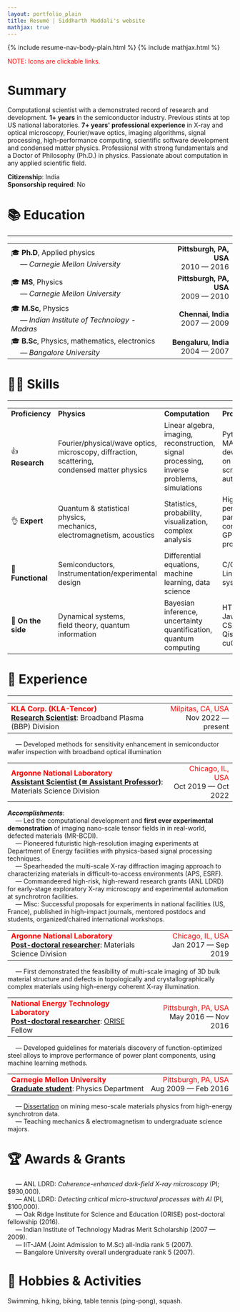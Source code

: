```yaml
---
layout: portfolio_plain
title: Resumé | Siddharth Maddali's website
mathjax: true
---
```

{% include resume-nav-body-plain.html %}
{% include mathjax.html %}
<p style="color: red;">NOTE: Icons are clickable links.</p>

<a name="summary"></a>
# Summary
Computational scientist with a demonstrated record of research and development. 
<b>1+ years</b> in the semiconductor industry. 
Previous stints at top US national laboratories. 
<b>7+ years' professional experience</b> in X-ray and optical microscopy, Fourier/wave optics, imaging algorithms, signal processing, high-performance computing, scientific software development and condensed matter physics. 
Professional with strong fundamentals and a Doctor of Philosophy (Ph.D.) in physics. 
Passionate about computation in any applied scientific field.

<p>
<b>Citizenship</b>: India<br/>
<b>Sponsorship required</b>: No
</p>


# 📚 Education
<hr>
<table class="table1">
    <tr>
        <td><div style="text-align: left">🎓 <b>Ph.D</b>, Applied physics<br/><i>&emsp; &mdash; Carnegie Mellon University</i></div></td>
        <td><div style="text-align: right"><span class="text-success"><b>Pittsburgh, PA, USA</b></span><br/><span>2010 &mdash; 2016</span></div></td>
    </tr>
    <tr>
        <td><div style="text-align: left">🎓 <b>MS</b>, Physics<br/><i>&emsp; &mdash; Carnegie Mellon University</i></div></td>
        <td><div style="text-align: right"><b>Pittsburgh, PA, USA</b><br/>2009 &mdash; 2010</div></td>
    </tr>
    <tr>
        <td><div style="text-align: left">🎓 <b>M.Sc</b>, Physics<br/><i>&emsp; &mdash; Indian Institute of Technology - Madras</i></div></td>
        <td><div style="text-align: right"><b>Chennai, India</b><br/>2007 &mdash; 2009</div></td>
    </tr>
    <tr>
        <td><div style="text-align: left">🎓 <b>B.Sc</b>, Physics, mathematics, electronics<br/><i>&emsp; &mdash; Bangalore University</i></div></td>
        <td><div style="text-align: right"><b>Bengaluru, India</b><br/>2004 &mdash; 2007</div></td>
    </tr>
</table>

# 🥷🏽 Skills
<hr>

<table class="table2">
    <tr>
        <td><b>Proficiency</b></td>
        <td><b>Physics</b></td>
        <td><b>Computation</b></td>
        <td><b>Programming</b></td>
    </tr>
    <tr>
        <td>👍 <b>Research</b></td>
        <td>Fourier/physical/wave optics,<br/>microscopy, diffraction, scattering,<br/>condensed matter physics</td>
        <td>Linear algebra, imaging, reconstruction,<br/>signal processing, inverse problems, <br/>simulations</td>
        <td>Python, MATLAB,<br/>development on Linux,<br/>scripting, automation</td>
    </tr>
    <tr>
        <td>👌 <b>Expert</b></td>
        <td>Quantum &amp; statistical physics,<br/>mechanics, electromagnetism, acoustics</td>
        <td>Statistics, probability,<br/>visualization, complex analysis</td>
        <td>High-performance/<br/>parallel computing,<br/>GPU programming</td>
    </tr>
    <tr>
        <td>🤏 <b>Functional</b></td>
        <td>Semiconductors, <br/>Instrumentation/experimental design</td>
        <td>Differential equations,<br/>machine learning, data science</td>
        <td>C/C++,<br/>Linux sysadmin</td>
    </tr>
    <tr>
        <td>👶 <b>On the side</b></td>
        <td>Dynamical systems,<br/>field theory, quantum information</td>
        <td>Bayesian inference,<br/>uncertainty quantification,<br/>quantum computing</td>
        <td>HTML, Javascript, CSS,<br/>Qiskit, cuQuantum</td>
    </tr>
</table>

# 💼 Experience
<hr>

<table class="table1">
    <tr>
        <td>
            <div style="text-align: left"><span style="color:red"><b>KLA Corp. (KLA-Tencor)</b></span><br/><b><u>Research Scientist</u></b>: Broadband Plasma (BBP) Division</div>
        </td>
        <td>
            <div style="text-align: right"><span style="color:red">Milpitas, CA, USA</span><br/>Nov 2022 &mdash; present</div>
        </td>
    </tr>
</table>
 &emsp; &mdash; Developed methods for sensitivity enhancement in semiconductor wafer inspection with broadband optical illumination<br/>
  
<table class="table1">
    <tr>
        <td>
            <div style="text-align: left"><span style="color:red"><b>Argonne National Laboratory</b></span><br/><b><u>Assistant Scientist (&#8773; Assistant Professor)</u></b>: Materials Science Division</div>
        </td>
        <td>
            <div style="text-align: right"><span style="color:red">Chicago, IL, USA</span><br/>Oct 2019 &mdash; Oct 2022</div>
        </td>
    </tr>
</table>
<!--
&emsp; &mdash; <i><b>Imaging</b></i>: Inverse problems for 3D nanoscale materials imaging using coherent X-ray probes. <br/>
&emsp; &mdash; <i><b>Time-resolved studies</b></i>: Signal processing methods for XPCS at free electron laser facilities. <br/>
&emsp; &mdash; <i><b>Experiments</b></i>: POCs &amp; demonstrations for the above at APS/future <a href="https://www.aps.anl.gov/APS-Upgrade">APS-U</a> instruments. <br/>
&emsp; &mdash; <i><b>Fundraising</b></i>: Research grants (LDRD, DoE), <a href="https://www.aps.anl.gov/">APS</a>, <a href="https://www.esrf.fr/">ESRF</a> user-time proposals. <br/>
&emsp; &mdash; <i><b>Dissemination/Outreach</b></i>: Publications, peer review, editorship, conferences, tech reports. <br/>
&emsp; &mdash; <i><b>Mentoring/Organization</b></i>: Postdocs, students (unofficial), workshop planning/chairing. <br/>
-->
<i><b>Accomplishments</b></i>: <br/>
&emsp; &mdash; 
Led the computational development and <b>first ever experimental demonstration</b> of imaging nano-scale tensor fields in in real-world, defected materials (MR-BCDI). <br/>
&emsp; &mdash; 
Pioneered futuristic high-resolution imaging experiments at Department of Energy facilities with physics-based signal processing techniques. <br/>
&emsp; &mdash; Spearheaded the multi-scale X-ray diffraction imaging approach to characterizing materials in difficult-to-access environments (APS, ESRF). <br/>
&emsp; &mdash; Commandeered high-risk, high-reward research grants (ANL LDRD) for early-stage exploratory X-ray microscopy and experimental automation at synchrotron facilities. <br/> 
&emsp; &mdash; Misc: Successful proposals for experiments in national facilities (US, France), published in high-impact journals, mentored postdocs and students, organized/chaired international workshops. 

<table class="table1">
    <tr>
        <td>
            <div style="text-align: left"><span style="color:red"><b>Argonne National Laboratory</b></span><br/><b><u>Post-doctoral researcher</u></b>: Materials Science Division</div>
        </td>
        <td>
            <div style="text-align: right"><span style="color:red">Chicago, IL, USA</span><br/>Jan 2017 &mdash; Sep 2019</div>
        </td>
    </tr>
</table>
&emsp; &mdash; First demonstrated the feasibility of multi-scale imaging of 3D bulk material structure and defects in topologically and crystallographically complex materials using high-energy coherent X-ray illumination. 
 
<table class="table1">
    <tr>
        <td>
            <div style="text-align: left"><span style="color:red"><b>National Energy Technology Laboratory</b></span><br/><b><u>Post-doctoral researcher</u></b>: <a href="https://orise.orau.gov/internships-fellowships/index.html">ORISE</a> Fellow</div>
        </td>
        <td>
            <div style="text-align: right"><span style="color:red">Pittsburgh, PA, USA</span><br/>May 2016 &mdash; Nov 2016</div>
        </td>
    </tr>
</table>
&emsp; &mdash; Developed guidelines for materials discovery of function-optimized steel alloys to improve performance of power plant components, using machine learning methods.  

<table class="table1">
    <tr>
        <td>
            <div style="text-align: left"><span style="color:red"><b>Carnegie Mellon University</b></span><br/><b><u>Graduate student</u></b>: Physics Department</div>
        </td>
        <td>
            <div style="text-align: right"><span style="color:red">Pittsburgh, PA, USA</span><br/>Aug 2009 &mdash; Feb 2016</div>
        </td>
    </tr>
</table>
&emsp; &mdash; <a href="https://doi.org/10.1184/R1/6715259.v1">Dissertation</a> on mining meso-scale materials physics from high-energy synchrotron data. <br/>
&emsp; &mdash; Teaching mechanics &amp; electromagnetism to undergraduate science majors. 


# 🏆 Awards &amp; Grants

&emsp; &mdash; ANL LDRD: <i>Coherence-enhanced dark-field X-ray microscopy</i> (PI; &#36;930,000). <br/>
&emsp; &mdash; ANL LDRD: <i>Detecting critical micro-structural processes with AI</i> (PI, &#36;100,000). <br/>
&emsp; &mdash; Oak Ridge Institute for Science and Education (ORISE) post-doctoral fellowship (2016). <br/>
&emsp; &mdash; Indian Institute of Technology Madras Merit Scholarship (2007 &mdash; 2009). <br/>
&emsp; &mdash; IIT-JAM (Joint Admission to M.Sc) all-India rank 5 (2007). <br/>
&emsp; &mdash; Bangalore University overall undergraduate rank 5 (2007). 

# 🧗 Hobbies &amp; Activities

Swimming, hiking, biking, table tennis (ping-pong), squash.

